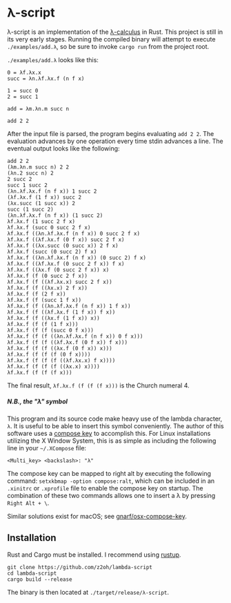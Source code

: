 # λ-script
λ-script is an implementation of the [λ-calculus](https://en.wikipedia.org/wiki/Lambda_calculus) in Rust. This project is still in its very early stages. Running the compiled binary will attempt to execute `./examples/add.λ`, so be sure to invoke `cargo run` from the project root.

`./examples/add.λ` looks like this:

```
0 = λf.λx.x
succ = λn.λf.λx.f (n f x)

1 = succ 0
2 = succ 1

add = λm.λn.m succ n

add 2 2
```

After the input file is parsed, the program begins evaluating `add 2 2`. The evaluation advances by one operation every time stdin advances a line. The eventual output looks like the following:

```
add 2 2
(λm.λn.m succ n) 2 2
(λn.2 succ n) 2
2 succ 2
succ 1 succ 2
(λn.λf.λx.f (n f x)) 1 succ 2
(λf.λx.f (1 f x)) succ 2
(λx.succ (1 succ x)) 2
succ (1 succ 2)
(λn.λf.λx.f (n f x)) (1 succ 2)
λf.λx.f (1 succ 2 f x)
λf.λx.f (succ 0 succ 2 f x)
λf.λx.f ((λn.λf.λx.f (n f x)) 0 succ 2 f x)
λf.λx.f ((λf.λx.f (0 f x)) succ 2 f x)
λf.λx.f ((λx.succ (0 succ x)) 2 f x)
λf.λx.f (succ (0 succ 2) f x)
λf.λx.f ((λn.λf.λx.f (n f x)) (0 succ 2) f x)
λf.λx.f ((λf.λx.f (0 succ 2 f x)) f x)
λf.λx.f ((λx.f (0 succ 2 f x)) x)
λf.λx.f (f (0 succ 2 f x))
λf.λx.f (f ((λf.λx.x) succ 2 f x))
λf.λx.f (f ((λx.x) 2 f x))
λf.λx.f (f (2 f x))
λf.λx.f (f (succ 1 f x))
λf.λx.f (f ((λn.λf.λx.f (n f x)) 1 f x))
λf.λx.f (f ((λf.λx.f (1 f x)) f x))
λf.λx.f (f ((λx.f (1 f x)) x))
λf.λx.f (f (f (1 f x)))
λf.λx.f (f (f (succ 0 f x)))
λf.λx.f (f (f ((λn.λf.λx.f (n f x)) 0 f x)))
λf.λx.f (f (f ((λf.λx.f (0 f x)) f x)))
λf.λx.f (f (f ((λx.f (0 f x)) x)))
λf.λx.f (f (f (f (0 f x))))
λf.λx.f (f (f (f ((λf.λx.x) f x))))
λf.λx.f (f (f (f ((λx.x) x))))
λf.λx.f (f (f (f x)))
```

The final result, `λf.λx.f (f (f (f x)))` is the Church numeral 4.

##### _N.B._, the "λ" symbol

This program and its source code make heavy use of the lambda character, `λ`. It is useful to be able to insert this symbol conveniently. The author of this software uses a [compose key](https://en.wikipedia.org/wiki/Compose_key) to accomplish this. For Linux installations utilizing the X Window System, this is as simple as including the following line in your `~/.XCompose` file:
```
<Multi_key> <backslash>: "λ"
```
The compose key can be mapped to right alt by executing the following command: `setxkbmap -option compose:ralt`, which can be included in an `.xinitrc` or `.xprofile` file to enable the compose key on startup. The combination of these two commands allows one to insert a λ by pressing `Right Alt + \`.

Similar solutions exist for macOS; see [gnarf/osx-compose-key](https://github.com/gnarf/osx-compose-key).

## Installation

Rust and Cargo must be installed. I recommend using [rustup](https://rustup.rs/).

```
git clone https://github.com/z2oh/lambda-script
cd lambda-script
cargo build --release
```

The binary is then located at `./target/release/λ-script`.
